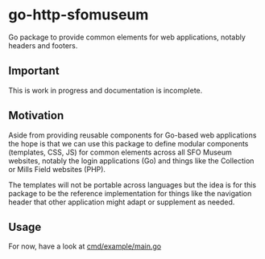 # go-http-sfomuseum

Go package to provide common elements for web applications, notably headers and footers.

## Important

This is work in progress and documentation is incomplete.

## Motivation

Aside from providing reusable components for Go-based web applications the hope is that we can use this package to define modular components (templates, CSS, JS) for common elements across all SFO Museum websites, notably the login applications (Go) and things like the Collection or Mills Field websites (PHP).

The templates will not be portable across languages but the idea is for this package to be the reference implementation for things like the navigation header that other application might adapt or supplement as needed.

## Usage

For now, have a look at [cmd/example/main.go](cmd/example/main.go)


